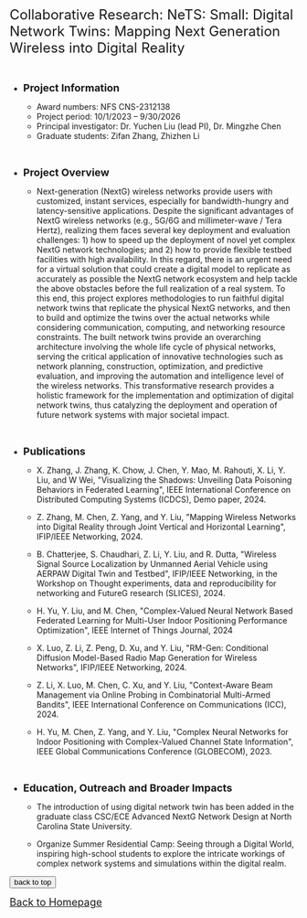 
<font size=5> Collaborative Research: NeTS: Small: Digital Network Twins: Mapping Next Generation Wireless into Digital Reality </font>

&emsp;

* **<font size=4> Project Information </font>**

  * Award numbers: NFS CNS-2312138
  * Project period: 10/1/2023 – 9/30/2026
  * Principal investigator: Dr. Yuchen Liu (lead PI), Dr. Mingzhe Chen
  * Graduate students: Zifan Zhang, Zhizhen Li
    <!-- <img alt="" src="Research8.png" width="65%" height="65%" /> -->



&emsp;
&emsp;


* **<font size=4> Project Overview </font>**

  * Next-generation (NextG) wireless networks provide users with customized, instant services, especially for bandwidth-hungry and latency-sensitive applications. Despite the significant advantages of NextG wireless networks (e.g., 5G/6G and millimeter-wave / Tera Hertz), realizing them faces several key deployment and evaluation challenges: 1) how to speed up the deployment of novel yet complex NextG network technologies; and 2) how to provide flexible testbed facilities with high availability. In this regard, there is an urgent need for a virtual solution that could create a digital model to replicate as accurately as possible the NextG network ecosystem and help tackle the above obstacles before the full realization of a real system. To this end, this project explores methodologies to run faithful digital network twins that replicate the physical NextG networks, and then to build and optimize the twins over the actual networks while considering communication, computing, and networking resource constraints. The built network twins provide an overarching architecture involving the whole life cycle of physical networks, serving the critical application of innovative technologies such as network planning, construction, optimization, and predictive evaluation, and improving the automation and intelligence level of the wireless networks. This transformative research provides a holistic framework for the implementation and optimization of digital network twins, thus catalyzing the deployment and operation of future network systems with major societal impact.


&emsp;
&emsp;


* **<font size=4> Publications </font>**

  * X. Zhang, J. Zhang, K. Chow, J. Chen, Y. Mao, M. Rahouti, X. Li, Y. Liu, and W Wei, "Visualizing the Shadows: Unveiling Data Poisoning Behaviors in Federated Learning", IEEE International Conference on Distributed Computing Systems (ICDCS), Demo paper, 2024.

  * Z. Zhang, M. Chen, Z. Yang, and Y. Liu, "Mapping Wireless Networks into Digital Reality through Joint Vertical and Horizontal Learning", IFIP/IEEE Networking, 2024.

  * B. Chatterjee, S. Chaudhari, Z. Li, Y. Liu, and R. Dutta, "Wireless Signal Source Localization by Unmanned Aerial Vehicle using AERPAW Digital Twin and Testbed", IFIP/IEEE Networking, in the Workshop on Thought experiments, data and reproducibility for networking and FutureG research (SLICES), 2024.

  * H. Yu, Y. Liu, and M. Chen, "Complex-Valued Neural Network Based Federated Learning for Multi-User Indoor Positioning Performance Optimization", IEEE Internet of Things Journal, 2024

  * X. Luo, Z. Li, Z. Peng, D. Xu, and Y. Liu, "RM-Gen: Conditional Diffusion Model-Based Radio Map Generation for Wireless Networks", IFIP/IEEE Networking, 2024.

  * Z. Li, X. Luo, M. Chen, C. Xu, and Y. Liu, "Context-Aware Beam Management via Online Probing in Combinatorial Multi-Armed Bandits", IEEE International Conference on Communications (ICC), 2024.
 
  * H. Yu, M. Chen, Z. Yang, and Y. Liu, "Complex Neural Networks for Indoor Positioning with Complex-Valued Channel State Information", IEEE Global Communications Conference (GLOBECOM), 2023.
  

&emsp;
&emsp;


* **<font size=4> Education, Outreach and Broader Impacts </font>**

  * The introduction of using digital network twin has been added in the graduate class CSC/ECE Advanced NextG Network Design at North Carolina State University.
 
  * Organize Summer Residential Camp: Seeing through a Digital World, inspiring high-school students to explore the intricate workings of complex network systems and simulations within the digital realm.






  <!-- <img alt="" src="sponsor6.png" width="86%" height="86%" /> -->



<div style="text-align:left">
     <a href="#top"><input type="button" value="back to top" /></a>
</div>

[<u><font size='4'>Back to Homepage</font></u>](https://yuchen-sh.github.io)

  


